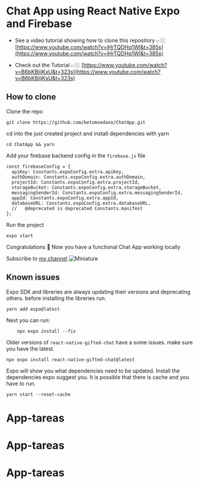 # Chat App using React Native Expo and Firebase

- See a video tutorial showing how to clone this repository 👉🏼 [https://www.youtube.com/watch?v=iHrTQDHq1WI&t=385s](https://www.youtube.com/watch?v=iHrTQDHq1WI&t=385s)

- Check out the Tutorial 👉🏼 [https://www.youtube.com/watch?v=B6bKBiljKxU&t=323s](https://www.youtube.com/watch?v=B6bKBiljKxU&t=323s)

## How to clone

Clone the repo

```
git clone https://github.com/betomoedano/ChatApp.git
```

cd into the just created project and install dependencies with yarn

```
cd ChatApp && yarn
```

Add your firebase backend config in the `firebase.js` file

```
const firebaseConfig = {
  apiKey: Constants.expoConfig.extra.apiKey,
  authDomain: Constants.expoConfig.extra.authDomain,
  projectId: Constants.expoConfig.extra.projectId,
  storageBucket: Constants.expoConfig.extra.storageBucket,
  messagingSenderId: Constants.expoConfig.extra.messagingSenderId,
  appId: Constants.expoConfig.extra.appId,
  databaseURL: Constants.expoConfig.extra.databaseURL,
  //   @deprecated is deprecated Constants.manifest
};
```

Run the project

```
expo start
```

Congratulations 🎉 Now you have a functional Chat App working locally

Subscribe to [my channel](https://youtube.com/c/BetoMoedano)
![Miniature](https://user-images.githubusercontent.com/43630417/167732465-f02c0dea-48db-4e23-ab26-90ca69115251.png)

## Known issues

Expo SDK and libreries are always updating their versions and deprecating others. before installing the libreries run.

```
yarn add expo@latest
```

Next you can run:

```
    npx expo install --fix
```

Older versions of `react-native-gifted-chat` have a some issues. make sure you have the latest.

```
npx expo install react-native-gifted-chat@latest
```

Expo will show you what dependencies need to be updated. Install the dependencies expo suggest you. It is possible that there is cache and you have to run.

```
yarn start --reset-cache
```
# App-tareas
# App-tareas
# App-tareas
